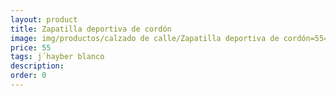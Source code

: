 ```yaml
---
layout: product
title: Zapatilla deportiva de cordón
image: img/productos/calzado de calle/Zapatilla deportiva de cordón=55=j´hayber blanco.webp
price: 55
tags: j´hayber blanco
description: 
order: 0
---
```

